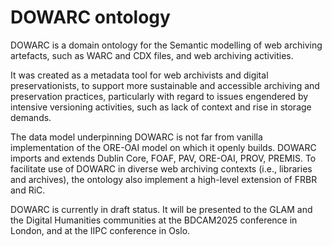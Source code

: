 # DOWARC ontology

DOWARC is a domain ontology for the Semantic modelling of web archiving artefacts, such as WARC and CDX files, and web archiving activities. 

It was created as a metadata tool for web archivists and digital preservationists, to support more sustainable and accessible archiving and preservation practices, particularly with regard to issues engendered by intensive versioning activities, such as lack of context and rise in storage demands.

The data model underpinning DOWARC is not far from vanilla implementation of the ORE-OAI model on which it openly builds. DOWARC imports and extends Dublin Core, FOAF, PAV, ORE-OAI, PROV, PREMIS. To facilitate use of DOWARC in diverse web archiving contexts (i.e., libraries and archives), the ontology also implement a high-level extension of FRBR and RiC.

DOWARC is currently in draft status. It will be presented to the GLAM and the Digital Humanities communities at the BDCAM2025 conference in London, and at the IIPC conference in Oslo.
